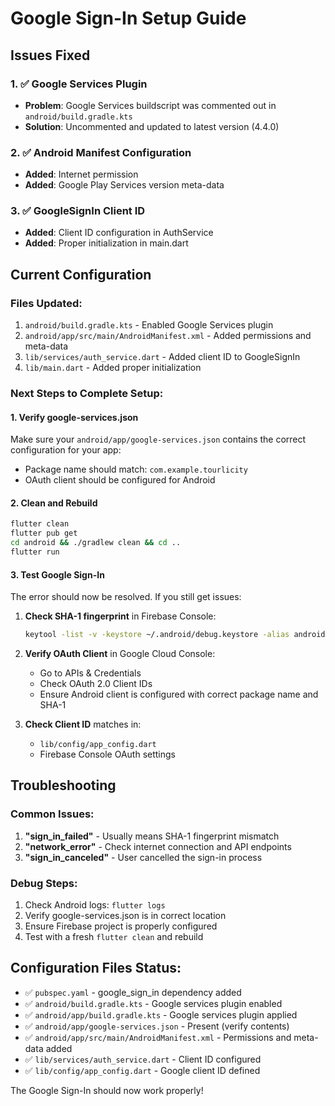 # Google Sign-In Setup Guide

## Issues Fixed

### 1. ✅ Google Services Plugin

- **Problem**: Google Services buildscript was commented out in `android/build.gradle.kts`
- **Solution**: Uncommented and updated to latest version (4.4.0)

### 2. ✅ Android Manifest Configuration

- **Added**: Internet permission
- **Added**: Google Play Services version meta-data

### 3. ✅ GoogleSignIn Client ID

- **Added**: Client ID configuration in AuthService
- **Added**: Proper initialization in main.dart

## Current Configuration

### Files Updated:

1. `android/build.gradle.kts` - Enabled Google Services plugin
2. `android/app/src/main/AndroidManifest.xml` - Added permissions and meta-data
3. `lib/services/auth_service.dart` - Added client ID to GoogleSignIn
4. `lib/main.dart` - Added proper initialization

### Next Steps to Complete Setup:

#### 1. Verify google-services.json

Make sure your `android/app/google-services.json` contains the correct configuration for your app:

- Package name should match: `com.example.tourlicity`
- OAuth client should be configured for Android

#### 2. Clean and Rebuild

```bash
flutter clean
flutter pub get
cd android && ./gradlew clean && cd ..
flutter run
```

#### 3. Test Google Sign-In

The error should now be resolved. If you still get issues:

1. **Check SHA-1 fingerprint** in Firebase Console:

   ```bash
   keytool -list -v -keystore ~/.android/debug.keystore -alias androiddebugkey -storepass android -keypass android
   ```

2. **Verify OAuth Client** in Google Cloud Console:

   - Go to APIs & Credentials
   - Check OAuth 2.0 Client IDs
   - Ensure Android client is configured with correct package name and SHA-1

3. **Check Client ID** matches in:
   - `lib/config/app_config.dart`
   - Firebase Console OAuth settings

## Troubleshooting

### Common Issues:

1. **"sign_in_failed"** - Usually means SHA-1 fingerprint mismatch
2. **"network_error"** - Check internet connection and API endpoints
3. **"sign_in_canceled"** - User cancelled the sign-in process

### Debug Steps:

1. Check Android logs: `flutter logs`
2. Verify google-services.json is in correct location
3. Ensure Firebase project is properly configured
4. Test with a fresh `flutter clean` and rebuild

## Configuration Files Status:

- ✅ `pubspec.yaml` - google_sign_in dependency added
- ✅ `android/build.gradle.kts` - Google services plugin enabled
- ✅ `android/app/build.gradle.kts` - Google services plugin applied
- ✅ `android/app/google-services.json` - Present (verify contents)
- ✅ `android/app/src/main/AndroidManifest.xml` - Permissions and meta-data added
- ✅ `lib/services/auth_service.dart` - Client ID configured
- ✅ `lib/config/app_config.dart` - Google client ID defined

The Google Sign-In should now work properly!
